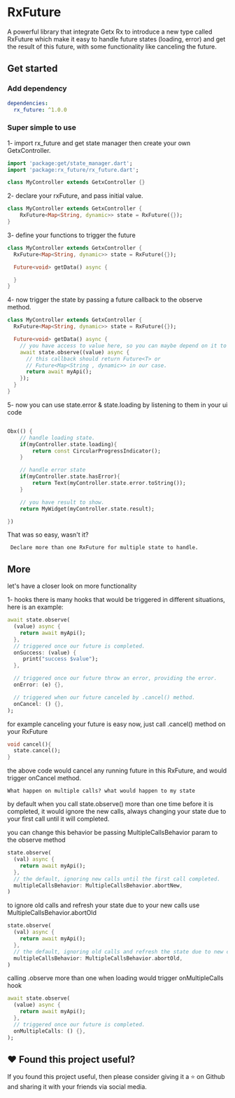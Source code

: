 # RxFuture

A powerful library that integrate Getx Rx to introduce a new type called RxFuture which make it easy to handle future states (loading, error) and get the result of this future, with some functionality like canceling the future.

## Get started

### Add dependency

```yaml
dependencies:
  rx_future: ^1.0.0
```

### Super simple to use

1- import rx_future and get state manager then create your own GetxController.

```dart
import 'package:get/state_manager.dart';
import 'package:rx_future/rx_future.dart';

class MyController extends GetxController {}

```

2- declare your rxFuture, and pass initial value.

```dart
class MyController extends GetxController {
    RxFuture<Map<String, dynamic>> state = RxFuture({});
}
```

3- define your functions to trigger the future

```dart
class MyController extends GetxController {
  RxFuture<Map<String, dynamic>> state = RxFuture({});

  Future<void> getData() async {

  }
}

```

4- now trigger the state by passing a future callback to the observe method.

```dart
class MyController extends GetxController {
  RxFuture<Map<String, dynamic>> state = RxFuture({});

  Future<void> getData() async {
    // you have access to value here, so you can maybe depend on it to get a new data.
    await state.observe((value) async {
      // this callback should return Future<T> or
      // Future<Map<String , dynamic>> in our case.
      return await myApi();
    });
  }
}

```

5- now you can use state.error & state.loading by listening to them in your ui code

```dart

Obx(() {
    // handle loading state.
    if(myController.state.loading){
        return const CircularProgressIndicator();
    }

    // handle error state
    if(myController.state.hasError){
        return Text(myController.state.error.toString());
    }

    // you have result to show.
    return MyWidget(myController.state.result);

})

```

That was so easy, wasn't it?

` Declare more than one RxFuture for multiple state to handle.`

## More

let's have a closer look on more functionality

1- hooks there is many hooks that would be triggered in different situations, here is an example:

```dart
await state.observe(
  (value) async {
    return await myApi();
  },
  // triggered once our future is completed.
  onSuccess: (value) {
     print("success $value");
  },

  // triggered once our future throw an error, providing the error.
  onError: (e) {},

  // triggered when our future canceled by .cancel() method.
  onCancel: () {},
);

```

for example canceling your future is easy now, just call .cancel() method on your RxFuture

```dart
void cancel(){
  state.cancel();
}
```

the above code would cancel any running future in this RxFuture, and would trigger onCancel method.

`What happen on multiple calls? what would happen to my state `

by default when you call state.observe() more than one time before it is completed, it would ignore the new calls, always changing your state due to your first call until it will completed.

you can change this behavior be passing MultipleCallsBehavior param to the observe method

```dart
state.observe(
  (val) async {
    return await myApi();
  },
  // the default, ignoring new calls until the first call completed.
  multipleCallsBehavior: MultipleCallsBehavior.abortNew,
)
```

to ignore old calls and refresh your state due to your new calls use MultipleCallsBehavior.abortOld

```dart
state.observe(
  (val) async {
    return await myApi();
  },
  // the default, ignoring old calls and refresh the state due to new call.
  multipleCallsBehavior: MultipleCallsBehavior.abortOld,
)
```

calling .observe more than one when loading would trigger onMultipleCalls hook

```dart
await state.observe(
  (value) async {
    return await myApi();
  },
  // triggered once our future is completed.
  onMultipleCalls: () {},
);

```

## ❤️ Found this project useful?

If you found this project useful, then please consider giving it a ⭐ on Github and sharing it with your friends via social media.
